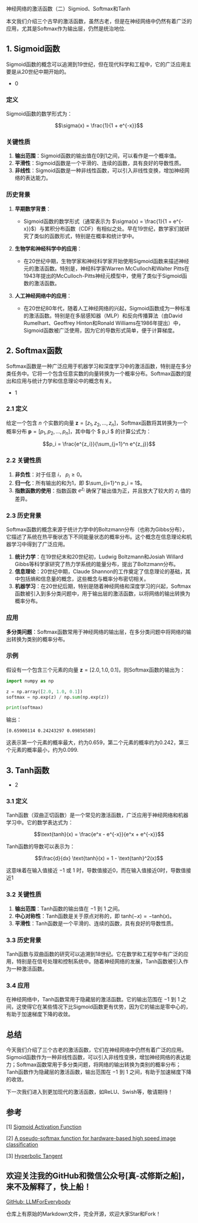 神经网络的激活函数（二）Sigmiod、Softmax和Tanh

本文我们介绍三个古早的激活函数，虽然古老，但是在神经网络中仍然有着广泛的应用，尤其是Softmax作为输出层，仍然是统治地位.

## 1. Sigmoid函数

Sigmoid函数的概念可以追溯到19世纪，但在现代科学和工程中，它的广泛应用主要是从20世纪中期开始的。

- 0

### 定义

Sigmoid函数的数学形式为：

$$\sigma(x) = \frac{1}{1 + e^{-x}}$$

### 关键性质

1. **输出范围**：Sigmoid函数的输出值在0到1之间，可以看作是一个概率值。
2. **平滑性**：Sigmoid函数是一个平滑的、连续的函数，具有良好的导数性质。
3. **非线性**：Sigmoid函数是一种非线性函数，可以引入非线性变换，增加神经网络的表达能力。

### 历史背景

1. **早期数学背景**：
   - Sigmoid函数的数学形式（通常表示为 $\sigma(x) = \frac{1}{1 + e^{-x}}$）与累积分布函数（CDF）有相似之处。早在19世纪，数学家们就研究了类似的函数形式，特别是在概率和统计学中。

2. **生物学和神经科学中的应用**：
   - 在20世纪中期，生物学家和神经科学家开始使用Sigmoid函数来描述神经元的激活函数。特别是，神经科学家Warren McCulloch和Walter Pitts在1943年提出的McCulloch-Pitts神经元模型中，使用了类似于Sigmoid函数的激活函数。

3. **人工神经网络中的应用**：
   - 在20世纪80年代，随着人工神经网络的兴起，Sigmoid函数成为一种标准的激活函数。特别是在多层感知器（MLP）和反向传播算法（由David Rumelhart、Geoffrey Hinton和Ronald Williams在1986年提出）中，Sigmoid函数被广泛使用，因为它的导数形式简单，便于计算梯度。


## 2. Softmax函数
Softmax函数是一种广泛应用于机器学习和深度学习中的激活函数，特别是在多分类任务中。它将一个包含任意实数的向量转换为一个概率分布。Softmax函数的提出和应用与统计力学和信息理论中的概念有关。

- 1

### 2.1 定义

给定一个包含 $n$ 个实数的向量 $\mathbf{z} = [z_1, z_2, \ldots, z_n]$，Softmax函数将其转换为一个概率分布 $\mathbf{p} = [p_1, p_2, \ldots, p_n]$，其中每个 $ p_i $ 的计算公式为：

$$p_i = \frac{e^{z_i}}{\sum_{j=1}^n e^{z_j}}$$

### 2.2 关键性质

1. **非负性**：对于任意 $i$， $p_i \geq 0$。
2. **归一化**：所有输出的和为1，即 $\sum_{i=1}^n p_i = 1$。
3. **指数函数的使用**：指数函数 $e^{z_i}$ 确保了输出值为正，并且放大了较大的 $z_i$ 值的差异。

### 2.3 历史背景

Softmax函数的概念来源于统计力学中的Boltzmann分布（也称为Gibbs分布），它描述了系统在热平衡状态下不同能量状态的概率分布。这个概念在信息理论和机器学习中得到了广泛应用。

1. **统计力学**：在19世纪末和20世纪初，Ludwig Boltzmann和Josiah Willard Gibbs等科学家研究了热力学系统的能量分布，提出了Boltzmann分布。
2. **信息理论**：20世纪中期，Claude Shannon的工作奠定了信息理论的基础，其中包括熵和信息量的概念，这些概念与概率分布密切相关。
3. **机器学习**：在20世纪后期，特别是随着神经网络和深度学习的兴起，Softmax函数被引入到多分类问题中，用于输出层的激活函数，以将网络的输出转换为概率分布。

### 应用

**多分类问题**：Softmax函数常用于神经网络的输出层，在多分类问题中将网络的输出转换为类别的概率分布。

### 示例

假设有一个包含三个元素的向量 $\mathbf{z} = [2.0, 1.0, 0.1]$，则Softmax函数的输出为：

```python
import numpy as np

z = np.array([2.0, 1.0, 0.1])
softmax = np.exp(z) / np.sum(np.exp(z))

print(softmax)
```

输出：

```
[0.65900114 0.24243297 0.09856589]
```

这表示第一个元素的概率最大，约为0.659，第二个元素的概率约为0.242，第三个元素的概率最小，约为0.099.

## 3. Tanh函数

- 2

### 3.1 定义
Tanh函数（双曲正切函数）是一个常见的激活函数，广泛应用于神经网络和机器学习中。它的数学表达式为：

$$\text{tanh}(x) = \frac{e^x - e^{-x}}{e^x + e^{-x}}$$

Tanh函数的导数可以表示为：

$$\frac{d}{dx} \text{tanh}(x) = 1 - \text{tanh}^2(x)$$

这意味着在输入值接近 $-1$ 或 $1$ 时，导数值接近0，而在输入值接近0时，导数值接近1

### 3.2 关键性质

1. **输出范围**：Tanh函数的输出值在 $-1$ 到 $1$ 之间。
2. **中心对称性**：Tanh函数是关于原点对称的，即 $\text{tanh}(-x) = -\text{tanh}(x)$。
3. **平滑性**：Tanh函数是一个平滑的、连续的函数，具有良好的导数性质。


### 3.3 历史背景

Tanh函数与双曲函数的研究可以追溯到18世纪。它在数学和工程学中有广泛的应用，特别是在信号处理和控制系统中。随着神经网络的发展，Tanh函数被引入作为一种激活函数。

### 3.4 应用

在神经网络中，Tanh函数常用于隐藏层的激活函数。它的输出范围在 $-1$ 到 $1$ 之间，这使得它在某些情况下比Sigmoid函数更有优势，因为它的输出是零中心的，有助于加速梯度下降的收敛。


## 总结
今天我们介绍了三个古老的激活函数，它们在神经网络中仍然有着广泛的应用。Sigmoid函数作为一种非线性函数，可以引入非线性变换，增加神经网络的表达能力；Softmax函数常用于多分类问题，将网络的输出转换为类别的概率分布；Tanh函数作为隐藏层的激活函数，输出范围在 $-1$ 到 $1$ 之间，有助于加速梯度下降的收敛。

下一次我们进入到更加现代的激活函数，如ReLU、Swish等，敬请期待！

## 参考

[1] [Sigmoid Activation Function](https://www.codecademy.com/resources/docs/ai/neural-networks/sigmoid-activation-function)

[2] [A pseudo-softmax function for hardware-based high speed image classification](https://www.nature.com/articles/s41598-021-94691-7)

[3] [Hyperbolic Tangent](https://mathworld.wolfram.com/HyperbolicTangent.html)

## 欢迎关注我的GitHub和微信公众号[真-忒修斯之船]，来不及解释了，快上船！

[GitHub: LLMForEverybody](https://github.com/luhengshiwo/LLMForEverybody)

仓库上有原始的Markdown文件，完全开源，欢迎大家Star和Fork！